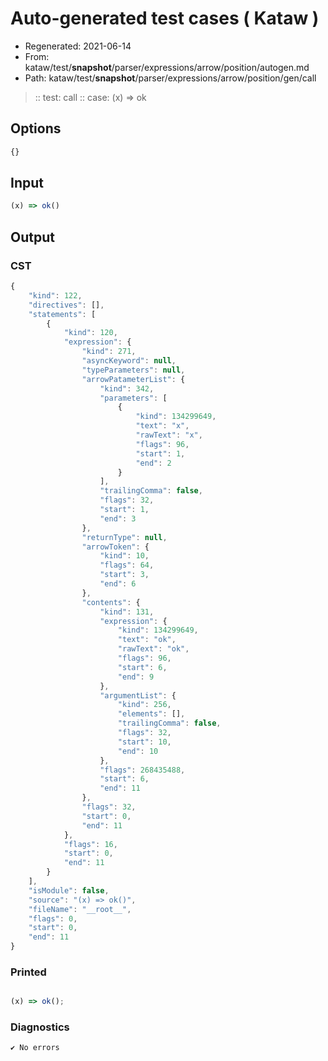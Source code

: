 # Auto-generated test cases ( Kataw )
- Regenerated: 2021-06-14
- From: kataw/test/__snapshot__/parser/expressions/arrow/position/autogen.md
- Path: kataw/test/__snapshot__/parser/expressions/arrow/position/gen/call
> :: test: call
> :: case: (x) => ok
## Options

`````js
{}
`````
## Input

`````js
(x) => ok()
`````
## Output

### CST

```javascript
{
    "kind": 122,
    "directives": [],
    "statements": [
        {
            "kind": 120,
            "expression": {
                "kind": 271,
                "asyncKeyword": null,
                "typeParameters": null,
                "arrowPatameterList": {
                    "kind": 342,
                    "parameters": [
                        {
                            "kind": 134299649,
                            "text": "x",
                            "rawText": "x",
                            "flags": 96,
                            "start": 1,
                            "end": 2
                        }
                    ],
                    "trailingComma": false,
                    "flags": 32,
                    "start": 1,
                    "end": 3
                },
                "returnType": null,
                "arrowToken": {
                    "kind": 10,
                    "flags": 64,
                    "start": 3,
                    "end": 6
                },
                "contents": {
                    "kind": 131,
                    "expression": {
                        "kind": 134299649,
                        "text": "ok",
                        "rawText": "ok",
                        "flags": 96,
                        "start": 6,
                        "end": 9
                    },
                    "argumentList": {
                        "kind": 256,
                        "elements": [],
                        "trailingComma": false,
                        "flags": 32,
                        "start": 10,
                        "end": 10
                    },
                    "flags": 268435488,
                    "start": 6,
                    "end": 11
                },
                "flags": 32,
                "start": 0,
                "end": 11
            },
            "flags": 16,
            "start": 0,
            "end": 11
        }
    ],
    "isModule": false,
    "source": "(x) => ok()",
    "fileName": "__root__",
    "flags": 0,
    "start": 0,
    "end": 11
}
```

### Printed

```javascript

(x) => ok();

```

### Diagnostics

```javascript
✔ No errors
```

